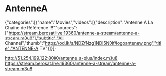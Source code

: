 # AntenneA
{"categories":[{"name":"Movies","videos":[{"description":"Antenne A La Chaîne de Référence !!!","sources":["https://stream.berosat.live:19360/antenne-a-stream/antenne-a-stream.m3u8"],"subtitle":"All Channel","thumb":"https://od.lk/s/NDZfNzg1NDI5NDlf/logoantenew.png","title":"ANTENNE-A TV"}]}]}

http://51.254.199.122:8080/antenne_a-plus/index.m3u8
https://stream.berosat.live:19360/antenne-a-stream/antenne-a-stream.m3u8
